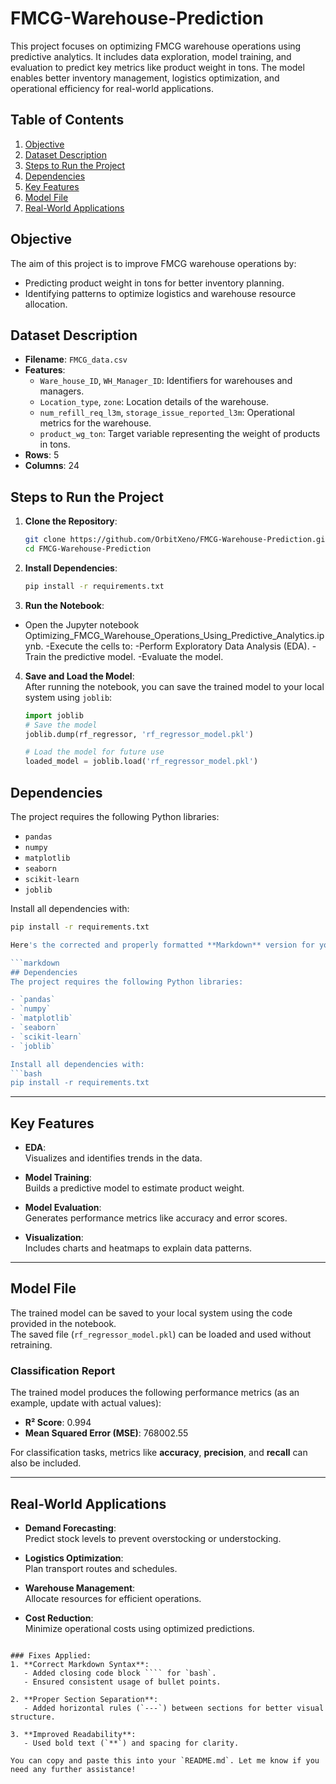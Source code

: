 # FMCG-Warehouse-Prediction

This project focuses on optimizing FMCG warehouse operations using predictive analytics. It includes data exploration, model training, and evaluation to predict key metrics like product weight in tons. The model enables better inventory management, logistics optimization, and operational efficiency for real-world applications.

## Table of Contents
1. [Objective](#objective)
2. [Dataset Description](#dataset-description)
3. [Steps to Run the Project](#steps-to-run-the-project)
4. [Dependencies](#dependencies)
5. [Key Features](#key-features)
6. [Model File](#model-file)
7. [Real-World Applications](#real-world-applications)

## Objective
The aim of this project is to improve FMCG warehouse operations by:
- Predicting product weight in tons for better inventory planning.
- Identifying patterns to optimize logistics and warehouse resource allocation.

## Dataset Description
- **Filename**: `FMCG_data.csv`
- **Features**:
  - `Ware_house_ID`, `WH_Manager_ID`: Identifiers for warehouses and managers.
  - `Location_type`, `zone`: Location details of the warehouse.
  - `num_refill_req_l3m`, `storage_issue_reported_l3m`: Operational metrics for the warehouse.
  - `product_wg_ton`: Target variable representing the weight of products in tons.
- **Rows**: 5
- **Columns**: 24

## Steps to Run the Project

1. **Clone the Repository**:
   ```bash
   git clone https://github.com/OrbitXeno/FMCG-Warehouse-Prediction.git
   cd FMCG-Warehouse-Prediction

3. **Install Dependencies**:
   ```bash
   pip install -r requirements.txt

4. **Run the Notebook**:
  - Open the Jupyter notebook Optimizing_FMCG_Warehouse_Operations_Using_Predictive_Analytics.ipynb.
  -Execute the cells to:
  -Perform Exploratory Data Analysis (EDA).
  -Train the predictive model.
  -Evaluate the model.
4. **Save and Load the Model**:  
   After running the notebook, you can save the trained model to your local system using `joblib`:
   ```python
   import joblib
   # Save the model
   joblib.dump(rf_regressor, 'rf_regressor_model.pkl')

   # Load the model for future use
   loaded_model = joblib.load('rf_regressor_model.pkl')

## Dependencies
The project requires the following Python libraries:

- `pandas`
- `numpy`
- `matplotlib`
- `seaborn`
- `scikit-learn`
- `joblib`

Install all dependencies with:
```bash
pip install -r requirements.txt

Here's the corrected and properly formatted **Markdown** version for your `README.md`:

```markdown
## Dependencies
The project requires the following Python libraries:

- `pandas`
- `numpy`
- `matplotlib`
- `seaborn`
- `scikit-learn`
- `joblib`

Install all dependencies with:
```bash
pip install -r requirements.txt
```

---

## Key Features

- **EDA**:  
  Visualizes and identifies trends in the data.

- **Model Training**:  
  Builds a predictive model to estimate product weight.

- **Model Evaluation**:  
  Generates performance metrics like accuracy and error scores.

- **Visualization**:  
  Includes charts and heatmaps to explain data patterns.

---

## Model File

The trained model can be saved to your local system using the code provided in the notebook.  
The saved file (`rf_regressor_model.pkl`) can be loaded and used without retraining.

### Classification Report

The trained model produces the following performance metrics (as an example, update with actual values):

- **R² Score**: 0.994  
- **Mean Squared Error (MSE)**: 768002.55  

For classification tasks, metrics like **accuracy**, **precision**, and **recall** can also be included.

---

## Real-World Applications

- **Demand Forecasting**:  
  Predict stock levels to prevent overstocking or understocking.

- **Logistics Optimization**:  
  Plan transport routes and schedules.

- **Warehouse Management**:  
  Allocate resources for efficient operations.

- **Cost Reduction**:  
  Minimize operational costs using optimized predictions.
```

### Fixes Applied:
1. **Correct Markdown Syntax**:
   - Added closing code block ```` for `bash`.
   - Ensured consistent usage of bullet points.

2. **Proper Section Separation**:
   - Added horizontal rules (`---`) between sections for better visual structure.

3. **Improved Readability**:
   - Used bold text (`**`) and spacing for clarity.

You can copy and paste this into your `README.md`. Let me know if you need any further assistance!
